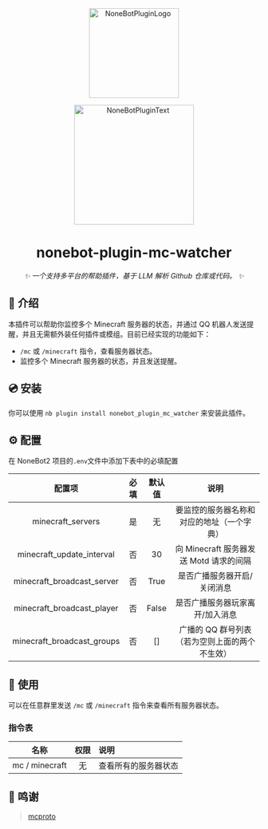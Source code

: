<div align="center">
  <a href="https://v2.nonebot.dev/store"><img src="https://github.com/A-kirami/nonebot-plugin-template/blob/resources/nbp_logo.png" width="180" height="180" alt="NoneBotPluginLogo"></a>
  <br>
  <p><img src="https://github.com/A-kirami/nonebot-plugin-template/blob/resources/NoneBotPlugin.svg" width="240" alt="NoneBotPluginText"></p>
</div>

<div align="center">

# nonebot-plugin-mc-watcher

_✨ 一个支持多平台的帮助插件，基于 LLM 解析 Github 仓库或代码。 ✨_

</div>

## 📖 介绍

本插件可以帮助你监控多个 Minecraft 服务器的状态，并通过 QQ 机器人发送提醒，并且无需额外装任何插件或模组。目前已经实现的功能如下：

- `/mc` 或 `/minecraft` 指令，查看服务器状态。
- 监控多个 Minecraft 服务器的状态，并且发送提醒。

## 💿 安装

你可以使用 `nb plugin install nonebot_plugin_mc_watcher` 来安装此插件。

## ⚙️ 配置

在 NoneBot2 项目的`.env`文件中添加下表中的必填配置

|            配置项             | 必填 |  默认值  |              说明              |
|:--------------------------:|:--:|:-----:|:----------------------------:|
|     minecraft_servers      | 是  |   无   |    要监控的服务器名称和对应的地址（一个字典）     |
| minecraft_update_interval  | 否  |  30   | 向 Minecraft 服务器发送 Motd 请求的间隔 |
| minecraft_broadcast_server | 否  | True  |        是否广播服务器开启/关闭消息        |
| minecraft_broadcast_player | 否  | False |       是否广播服务器玩家离开/加入消息       |
| minecraft_broadcast_groups | 否  |  \[]  |  广播的 QQ 群号列表（若为空则上面的两个不生效）   |

## 🎉 使用

可以在任意群里发送 `/mc` 或 `/minecraft` 指令来查看所有服务器状态。

### 指令表

|       名称       | 权限 | 说明         |
|:--------------:|:--:|:-----------|
| mc / minecraft | 无  | 查看所有的服务器状态 |

## 🙏 鸣谢

> [mcproto](https://pypi.org/project/mcproto/)
